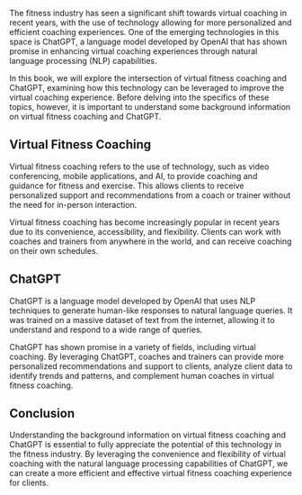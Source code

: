 
The fitness industry has seen a significant shift towards virtual coaching in recent years, with the use of technology allowing for more personalized and efficient coaching experiences. One of the emerging technologies in this space is ChatGPT, a language model developed by OpenAI that has shown promise in enhancing virtual coaching experiences through natural language processing (NLP) capabilities.

In this book, we will explore the intersection of virtual fitness coaching and ChatGPT, examining how this technology can be leveraged to improve the virtual coaching experience. Before delving into the specifics of these topics, however, it is important to understand some background information on virtual fitness coaching and ChatGPT.

Virtual Fitness Coaching
------------------------

Virtual fitness coaching refers to the use of technology, such as video conferencing, mobile applications, and AI, to provide coaching and guidance for fitness and exercise. This allows clients to receive personalized support and recommendations from a coach or trainer without the need for in-person interaction.

Virtual fitness coaching has become increasingly popular in recent years due to its convenience, accessibility, and flexibility. Clients can work with coaches and trainers from anywhere in the world, and can receive coaching on their own schedules.

ChatGPT
-------

ChatGPT is a language model developed by OpenAI that uses NLP techniques to generate human-like responses to natural language queries. It was trained on a massive dataset of text from the internet, allowing it to understand and respond to a wide range of queries.

ChatGPT has shown promise in a variety of fields, including virtual coaching. By leveraging ChatGPT, coaches and trainers can provide more personalized recommendations and support to clients, analyze client data to identify trends and patterns, and complement human coaches in virtual fitness coaching.

Conclusion
----------

Understanding the background information on virtual fitness coaching and ChatGPT is essential to fully appreciate the potential of this technology in the fitness industry. By leveraging the convenience and flexibility of virtual coaching with the natural language processing capabilities of ChatGPT, we can create a more efficient and effective virtual fitness coaching experience for clients.

